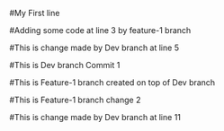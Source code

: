 #My First line

#Adding some code at line 3 by feature-1 branch

#This is change made by Dev branch at line 5

#This is Dev branch Commit 1

#This is Feature-1 branch created on top of Dev branch

#This is Feature-1 branch change 2

#This is change made by Dev branch at line 11